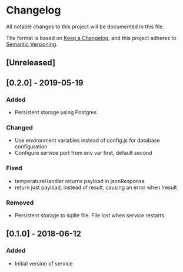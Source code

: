 # Changelog
All notable changes to this project will be documented in this file.

The format is based on [Keep a Changelog](https://keepachangelog.com/en/1.0.0/),
and this project adheres to [Semantic Versioning](https://semver.org/spec/v2.0.0.html).

## [Unreleased]

## [0.2.0] - 2019-05-19
### Added
- Persistent storage using Postgres

### Changed
- Use environment variables instead of config.js for database configuration
- Configure service port from env var first, default second

### Fixed
- temperatureHandler returns payload in jsonResponse
- return just payload, instead of result, causing an error when !result

### Removed
- Persistent storage to sqlite file. File lost when service restarts.

## [0.1.0] - 2018-06-12
### Added
- Initial version of service
